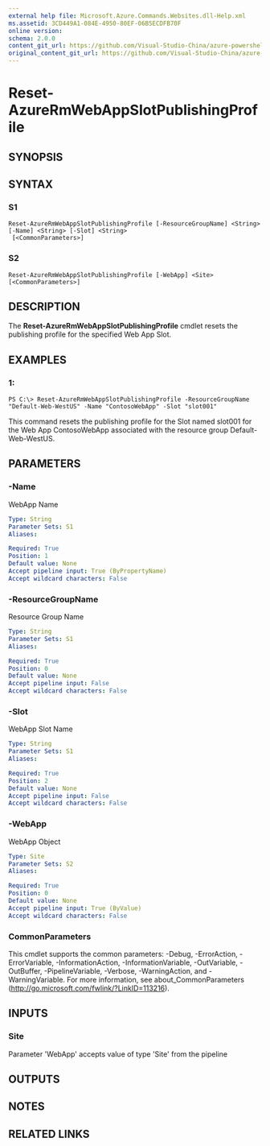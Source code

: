 ```yaml
---
external help file: Microsoft.Azure.Commands.Websites.dll-Help.xml
ms.assetid: 3CD449A1-084E-4950-80EF-06B5ECDFB70F
online version:
schema: 2.0.0
content_git_url: https://github.com/Visual-Studio-China/azure-powershell/blob/preview/src/ResourceManager/Websites/Commands.Websites/help/Reset-AzureRmWebAppSlotPublishingProfile.md
original_content_git_url: https://github.com/Visual-Studio-China/azure-powershell/blob/preview/src/ResourceManager/Websites/Commands.Websites/help/Reset-AzureRmWebAppSlotPublishingProfile.md
---
```


# Reset-AzureRmWebAppSlotPublishingProfile

## SYNOPSIS

## SYNTAX

### S1
```
Reset-AzureRmWebAppSlotPublishingProfile [-ResourceGroupName] <String> [-Name] <String> [-Slot] <String>
 [<CommonParameters>]
```

### S2
```
Reset-AzureRmWebAppSlotPublishingProfile [-WebApp] <Site> [<CommonParameters>]
```

## DESCRIPTION
The **Reset-AzureRmWebAppSlotPublishingProfile** cmdlet resets the publishing profile for the specified Web App Slot.

## EXAMPLES

### 1:
```
PS C:\> Reset-AzureRmWebAppSlotPublishingProfile -ResourceGroupName "Default-Web-WestUS" -Name "ContosoWebApp" -Slot "slot001"
```

This command resets the publishing profile for the Slot named slot001 for the Web App ContosoWebApp associated with the resource group Default-Web-WestUS.

## PARAMETERS

### -Name
WebApp Name

```yaml
Type: String
Parameter Sets: S1
Aliases: 

Required: True
Position: 1
Default value: None
Accept pipeline input: True (ByPropertyName)
Accept wildcard characters: False
```

### -ResourceGroupName
Resource Group Name

```yaml
Type: String
Parameter Sets: S1
Aliases: 

Required: True
Position: 0
Default value: None
Accept pipeline input: False
Accept wildcard characters: False
```

### -Slot
WebApp Slot Name

```yaml
Type: String
Parameter Sets: S1
Aliases: 

Required: True
Position: 2
Default value: None
Accept pipeline input: False
Accept wildcard characters: False
```

### -WebApp
WebApp Object

```yaml
Type: Site
Parameter Sets: S2
Aliases: 

Required: True
Position: 0
Default value: None
Accept pipeline input: True (ByValue)
Accept wildcard characters: False
```

### CommonParameters
This cmdlet supports the common parameters: -Debug, -ErrorAction, -ErrorVariable, -InformationAction, -InformationVariable, -OutVariable, -OutBuffer, -PipelineVariable, -Verbose, -WarningAction, and -WarningVariable. For more information, see about_CommonParameters (http://go.microsoft.com/fwlink/?LinkID=113216).

## INPUTS

### Site

Parameter 'WebApp' accepts value of type 'Site' from the pipeline

## OUTPUTS

## NOTES

## RELATED LINKS

